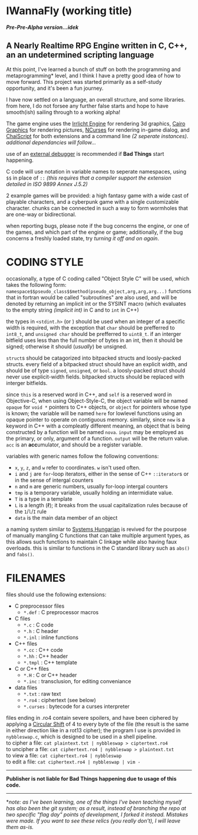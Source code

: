 IWannaFly (working title)
=========================

***Pre-Pre-Alpha version...idek***

A Nearly Realtime RPG Engine written in C, C++, an an undetermined scripting language
--------------------------------------------------------------

At this point, I've learned a bunch of stuff on both the programming and
metaprogramming\* level, and I think I have a pretty good idea of how to
move forward. This project was started primarily as a self-study
opportunity, and it's been a fun journey.

I have now settled on a language, an overall structure, and some libraries.
from here, I do not forsee any further false starts and hope to have
smooth(ish) sailing through to a working alpha!

The game engine uses the
[Irrlicht Engine](http://irrlicht.sourceforge.net/) for rendering 3d
graphics, [Cairo Graphics](https://www.cairographics.org/) for rendering
pictures, [NCurses](https://invisible-island.net/ncurses/) for
rendering in-game dialog, and [ChaiScript](http://chaiscript.com/) for both
extensions and a command line *(2 seperate instances)*.\
  *additional dependancies will follow...*

use of an [external debugger](https://www.gnu.org/software/gdb/) is
recommended if **Bad Things** start happening.

C code will use notation in variable names to seperate namespaces, using
`$$` in place of `::` *(this requires that a compiler support the extension
detailed in ISO 9899 Annex J.5.2)*

2 example games will be provided: a high fantasy game with a wide cast of
playable characters, and a cyberpunk game with a single customizable
character. chunks can be connected in such a way to form wormholes that are
one-way or bidirectional.

when reporting bugs, please note if the bug concerns the engine,
or one of the games, and which part of the engine or game; additionally, if
the bug concerns a freshly loaded state, try *turning it off and on again*.

CODING STYLE
============

occasionally, a type of C coding called "Object Style C" will be used,
which takes the following form:
`namespace$$pseudo_class$$method(pseudo_object,arg,arg,arg...)`
functions that in fortran would be called "subroutines" are also used, and
will be denoted by returning an implicit int or the SYSINT macro (which 
evaluates to the empty string *(implicit int)* in C and to `int` in C++)

the types in `<stdint.h>` (or <cstdint>) should be used when an integer of
a specific width is required, with the exception that `char` should be
prefferred to `int8_t`, and `unsigned char` should be prefferred to
`uint8_t`. if an interger bitfield uses less than the full number of bytes
in an int, then it should be signed; otherwise it should (*usually*) be
unsigned.

`struct`s should be catagorized into bitpacked structs and loosly-packed
structs. every field of a bitpacked struct should have an explicit width,
and should be of type `signed`, `unsigned`, or `bool`. a loosly-packed
struct should never use explicit-width fields. bitpacked structs should be
replaced with interger bitfields.

since `this` is a reserved word in C++, and `self` is a reserved word in
Objective-C, when using Object-Style-C, the object variable will be named
`opaque` for `void *` pointers to C++ objects, or `object` for pointers
whose type is known; the variable will be named `here` for lowlevel
functions using an opaque pointer to operate on contiguous memory.
similarly, since `new` is a keyword in C++ with a compleatly different
meaning, an object that is being constructed by a function will be named
`nova`. `input` may be employed as the primary, or only, argument of a
function. `output` will be the return value. `acc` is an **acc**umulator,
and should be a register variable.

variables with generic names follow the following conventions:
- `x`, `y`, `z`, and `w` refer to coordinates. `w` isn't used often.
- `i` and `j` are `for`-loop iterators, either in the sense of  C++
  `::iterator`s or in the sense of intergal counters
- `n` and `m` are generic numbers, usually for-loop intergal counters
- `tmp` is a temporary variable, usually holding an intermidiate value.
- `T` is a type in a template
- `L` is a length (ℓ); it breaks from the usual capitalization rules
  because of the `1`/`l`/`I` rule
- `data` is the main data member of an object

a naming system similar to
[Systems Hungarian](https://en.wikipedia.org/wiki/Hungarian_notation)
is revived for the pourpose of manually mangling C functions that can take
multiple argument types, as this allows such functions to maintain C
linkage while also having faux overloads. this is similar to functions in
the C standard library such as `abs()` and `fabs()`.

FILENAMES
=========
files should use the following extensions:
- C preprocessor files
  - `*.def` : C preprocessor macros
- C files
  - `*.c` : C code
  - `*.h` : C header
  - `*.inl` : inline functions
- C++ files
  - `*.cc` : C++ code
  - `*.hh` : C++ header
  - `*.tmpl` : C++ template
- C or C++ files
  - `*.H` : C or C++ header
  - `*.inc` : transclusion, for editing conveniance
- data files
  - `*.txt` : raw text
  - `*.ro4` : ciphertext (see below)
  - `*.curses` : bytecode for a curses interpreter

files ending in .ro4 contain severe spoilers, and have been ciphered by
applying a [Circular Shift](https://en.wikipedia.org/wiki/Circular_shift)
of 4 to every byte of the file (the result is the same in either direction
like in a rot13 cipher); the program I use is provided in `nybbleswap.c`,
which is designed to be used in a shell pipeline.\
to cipher a file:
`cat plaintext.txt | nybbleswap > ciptertext.ro4`\
to uncipher a file:
`cat ciphertext.ro4 | nybbleswap > plaintext.txt`\
to view a file:
`cat ciphertext.ro4 | nybbleswap`\
to edit a file:
`cat ciphertext.ro4 | nybbleswap | vim -`

---

**Publisher is not liable for Bad Things happening due to usage of this
code.**

---

\**note: as I've been learning, one of the things I've been teaching myself
has also been the git system; as a result, instead of branching the repo
at two specific "flag day" points of development, I *forked* it instead.
Mistakes were made. If you want to see these relics (you really don't),
I will leave them as-is.*
